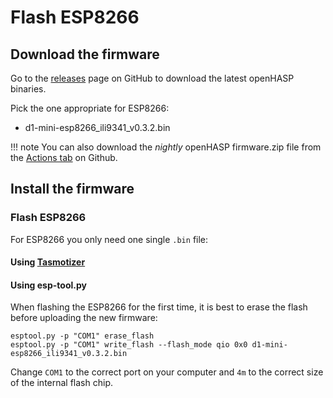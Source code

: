 # Flash ESP8266

## Download the firmware

Go to the [releases](https://github.com/HASwitchPlate/openHASP/releases) page on GitHub to download the latest openHASP binaries.

Pick the one appropriate for ESP8266:

- d1-mini-esp8266_ili9341_v0.3.2.bin

!!! note
    You can also download the *nightly* openHASP firmware.zip file from the [Actions tab](https://github.com/HASwitchPlate/openHASP/actions) on Github.

## Install the firmware

### Flash ESP8266

For ESP8266 you only need one single `.bin` file:

#### Using [Tasmotizer](https://github.com/tasmota/tasmotizer)

#### Using esp-tool.py

When flashing the ESP8266 for the first time, it is best to erase the flash before uploading the new firmware:

```shell
esptool.py -p "COM1" erase_flash
esptool.py -p "COM1" write_flash --flash_mode qio 0x0 d1-mini-esp8266_ili9341_v0.3.2.bin
```

Change `COM1` to the correct port on your computer and `4m` to the correct size of the internal flash chip.

